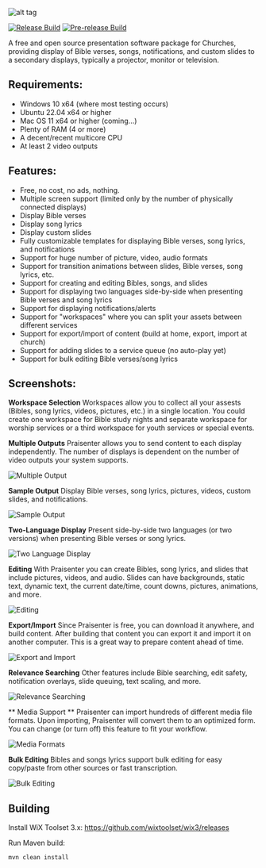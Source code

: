 ![alt tag](https://github.com/wnbittle/praisenter/blob/master/site-logo.png)

[![Release Build](https://github.com/wnbittle/praisenter/actions/workflows/build-all.yml/badge.svg)](https://github.com/wnbittle/praisenter/actions/workflows/build-all.yml)
[![Pre-release Build](https://github.com/wnbittle/praisenter/actions/workflows/build-all-prerelease.yml/badge.svg)](https://github.com/wnbittle/praisenter/actions/workflows/build-all-prerelease.yml)

A free and open source presentation software package for Churches, providing display of Bible verses, songs, notifications, and custom slides to a secondary displays, typically a projector, monitor or television.

## Requirements:
* Windows 10 x64 (where most testing occurs)
* Ubuntu 22.04 x64 or higher
* Mac OS 11 x64 or higher (coming...)
* Plenty of RAM (4 or more)
* A decent/recent multicore CPU
* At least 2 video outputs

## Features:
* Free, no cost, no ads, nothing.
* Multiple screen support (limited only by the number of physically connected displays)
* Display Bible verses
* Display song lyrics
* Display custom slides
* Fully customizable templates for displaying Bible verses, song lyrics, and notifications
* Support for huge number of picture, video, audio formats
* Support for transition animations between slides, Bible verses, song lyrics, etc.
* Support for creating and editing Bibles, songs, and slides
* Support for displaying two languages side-by-side when presenting Bible verses and song lyrics
* Support for displaying notifications/alerts
* Support for "workspaces" where you can split your assets between different services
* Support for export/import of content (build at home, export, import at church)
* Support for adding slides to a service queue (no auto-play yet)
* Support for bulk editing Bible verses/song lyrics

## Screenshots:

**Workspace Selection**
Workspaces allow you to collect all your assests (Bibles, song lyrics, videos, pictures, etc.) in a single location. You could create one workspace for Bible study nights and separate workspace for worship services or a third workspace for youth services or special events.

**Multiple Outputs**
Praisenter allows you to send content to each display independently. The number of displays is dependent on the number of video outputs your system supports.

![Multiple Output](https://praisenter.org/assets/img/features/multiple-display.png)

**Sample Output**
Display Bible verses, song lyrics, pictures, videos, custom slides, and notifications.

![Sample Output](https://praisenter.org/assets/img/features/sample-output.png)

**Two-Language Display**
Present side-by-side two languages (or two versions) when presenting Bible verses or song lyrics.

![Two Language Display](https://praisenter.org/assets/img/features/dual-language.png)

**Editing**
With Praisenter you can create Bibles, song lyrics, and slides that include pictures, videos, and audio. Slides can have backgrounds, static text, dynamic text, the current date/time, count downs, pictures, animations, and more.

![Editing](https://praisenter.org/assets/img/features/editing.png)

**Export/Import**
Since Praisenter is free, you can download it anywhere, and build content. After building that content you can export it and import it 
on another computer. This is a great way to prepare content ahead of time.

![Export and Import](https://praisenter.org/assets/img/features/import.png)

**Relevance Searching**
Other features include Bible searching, edit safety, notification overlays, slide queuing, text scaling, and more.

![Relevance Searching](https://praisenter.org/assets/img/features/searching.png)

** Media Support **
Praisenter can import hundreds of different media file formats. Upon importing, Praisenter will convert them to an optimized form. You can change (or turn off) this feature to fit your workflow.

![Media Formats](https://praisenter.org/assets/img/features/formats.png)

**Bulk Editing**
Bibles and songs lyrics support bulk editing for easy copy/paste from other sources or fast transcription.

![Bulk Editing](https://praisenter.org/assets/img/features/bulk-edit.png)

## Building
Install WiX Toolset 3.x:
https://github.com/wixtoolset/wix3/releases

Run Maven build:
```shell
mvn clean install
```
